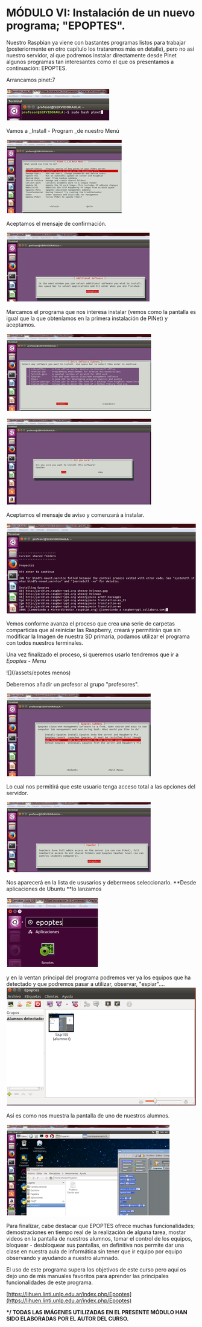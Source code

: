 # MÓDULO VI: Instalación de un nuevo programa; "EPOPTES".

Nuestro Raspbian ya viene con bastantes programas listos para trabajar \(posteriormente en otro capítulo los trataremos más en detalle\), pero no así nuestro servidor, al que podremos instalar directamente desde Pinet algunos programas tan interesantes como el que os presentamos a continuación: EPOPTES.

Arrancamos pinet:7

![](/assets/arranca)

Vamos a \_Install - Program \_de nuestro Menú

![](/assets/install)

Aceptamos el mensaje de confirmación.

![](/assets/asdfzx)

Marcamos el programa que nos interesa instalar \(vemos como la pantalla es igual que la que obteníamos en la primera instalación de PiNet\) y aceptamos.

![](/assets/epot)

![](/assets/sure)

Aceptamos el mensaje de aviso y comenzará a instalar.

![](/assets/asdfxcv)

Vemos conforme avanza el proceso que crea una serie de carpetas compartidas que al reiniciar las Raspberry, creará y permitirán que sin modificar la Imagen de nuestra SD primaria, podamos utilizar el programa con todos nuestros terminales.

Una vez finalizado el proceso, si queremos usarlo tendremos que ir a _Epoptes - Menu_

![](/assets/epotes menos)

Deberemos añadir un profesor al grupo "profesores".

![](/assets/prof)

Lo cual nos permitirá que este usuario tenga acceso total a las opciones del servidor.

![](/assets/acc)

Nos aparecerá en la lista de ususarios y debermeos seleccionarlo. **Desde aplicaciones de Ubuntu **lo lanzamos

![](/assets/iconepop)

y en la ventan principal del programa podremos ver ya los equipos que ha detectado y que podremos pasar a utilizar, observar, "espiar"....![](/assets/verfsdf)

Así es como nos muestra la pantalla de uno de nuestros alumnos.

![](/assets/aluepo)

Para finalizar, cabe destacar que EPOPTES ofrece muchas funcionalidades; demostraciones en tiempo real de la realización de alguna tarea, mostar videos en la pantalla de nuestros alumnos, tomar el control de los equipos, bloquear - desbloquear sus pantallas, en definitiva nos permite dar una clase en nuestra aula de informática sin tener que ir equipo por equipo observando y ayudando a nuestro alumnado.

El uso de este programa supera los objetivos de este curso pero aquí os dejo uno de mis manuales favoritos para aprender las principales funcionalidades de este programa.

[https://lihuen.linti.unlp.edu.ar/index.php/Epoptes](https://lihuen.linti.unlp.edu.ar/index.php/Epoptes)

**\*/ TODAS LAS IMÁGENES UTILIZADAS EN EL PRESENTE MÓDULO HAN SIDO ELABORADAS POR EL AUTOR DEL CURSO.**

